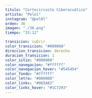 ```yaml
---
titulo: "Cortocircuito Ciberacuático"
artista: "Pelol"
instagram: "@pel0l"
orden: 36
imagen: "./36.png"
tiempo: "33:12"

transicion: cubrir
color_transicion: "#000000"
direccion_transicion: derecha
duracion_transicion: 1
color_sitio: "#000000"
color_navegacion: "#ffffff"
color_navegacion_hover: "#545454"
color_fondo: "#ffffff"
color_letra: "#000000"
color_links: "#065A82"
color_links_hover: "#1C7293"
---
```

